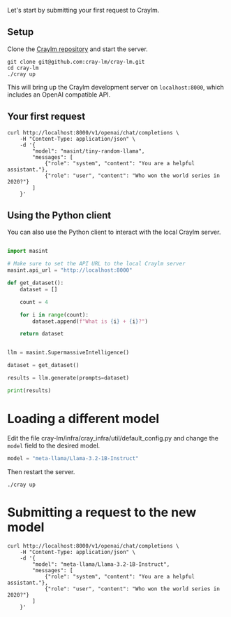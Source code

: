 Let's start by submitting your first request to Craylm.

## Setup

Clone the [Craylm repository](https://github.com/cray-lm/cray-lm) and start the server.

```
git clone git@github.com:cray-lm/cray-lm.git
cd cray-lm
./cray up
```

This will bring up the Craylm development server on `localhost:8000`, which includes an OpenAI compatible API.

## Your first request

```console
curl http://localhost:8000/v1/openai/chat/completions \
    -H "Content-Type: application/json" \
    -d '{
        "model": "masint/tiny-random-llama",
        "messages": [
            {"role": "system", "content": "You are a helpful assistant."},
            {"role": "user", "content": "Who won the world series in 2020?"}
        ]
    }'
```

## Using the Python client

You can also use the Python client to interact with the local Craylm server.

```python

import masint

# Make sure to set the API URL to the local Craylm server
masint.api_url = "http://localhost:8000"

def get_dataset():
    dataset = []

    count = 4

    for i in range(count):
        dataset.append(f"What is {i} + {i}?")

    return dataset


llm = masint.SupermassiveIntelligence()

dataset = get_dataset()

results = llm.generate(prompts=dataset)

print(results)
```

# Loading a different model

Edit the file cray-lm/infra/cray_infra/util/default_config.py and change the `model` field to the desired model.

```python
model = "meta-llama/Llama-3.2-1B-Instruct"
```

Then restart the server.

```console
./cray up
```

# Submitting a request to the new model

```console
curl http://localhost:8000/v1/openai/chat/completions \
    -H "Content-Type: application/json" \
    -d '{
        "model": "meta-llama/Llama-3.2-1B-Instruct",
        "messages": [
            {"role": "system", "content": "You are a helpful assistant."},
            {"role": "user", "content": "Who won the world series in 2020?"}
        ]
    }'
```


